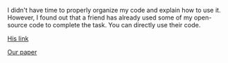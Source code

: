 I didn't have time to properly organize my code and explain how to use it. However, I found out that a friend has already used some of my open-source code to complete the task. You can directly use their code.

[His link](https://github.com/Rick0514/orbcalib)

[Our paper](https://ieeexplore.ieee.org/document/9895317/)
